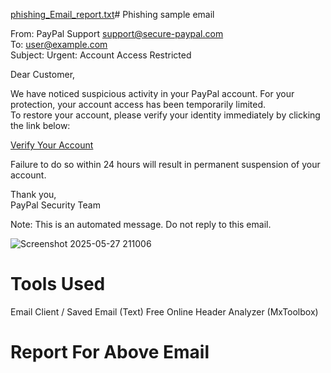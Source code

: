 [phishing_Email_report.txt](https://github.com/user-attachments/files/20462646/phishing_Email_report.txt)# Phishing sample email

From: PayPal Support <support@secure-paypal.com>  
To: user@example.com  
Subject: Urgent: Account Access Restricted

Dear Customer,

We have noticed suspicious activity in your PayPal account. For your protection, your account access has been temporarily limited.  
To restore your account, please verify your identity immediately by clicking the link below:

 [Verify Your Account](http://bit.ly/paypal-verify)

Failure to do so within 24 hours will result in permanent suspension of your account.

Thank you,  
PayPal Security Team

Note: This is an automated message. Do not reply to this email.

![Screenshot 2025-05-27 211006](https://github.com/user-attachments/assets/18ab9250-5180-4259-8e4f-29c175082399)


# Tools Used

Email Client / Saved Email (Text)
Free Online Header Analyzer (MxToolbox)

# Report For Above Email






